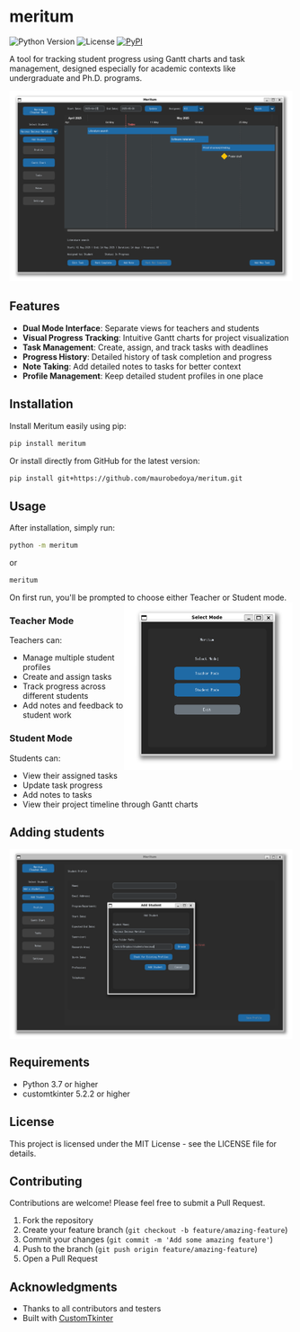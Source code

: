 # meritum

![Python Version](https://img.shields.io/badge/python-3.7%2B-blue)
![License](https://img.shields.io/badge/license-MIT-green)
[![PyPI](https://img.shields.io/pypi/v/meritum)](https://pypi.org/project/meritum/)

A tool for tracking student progress using Gantt charts and task management, designed especially for academic contexts like undergraduate and Ph.D. programs.

![meritum](https://raw.githubusercontent.com/maurobedoya/meritum/main/meritum/assets/04_meritum.PNG)

## Features

- **Dual Mode Interface**: Separate views for teachers and students
- **Visual Progress Tracking**: Intuitive Gantt charts for project visualization
- **Task Management**: Create, assign, and track tasks with deadlines
- **Progress History**: Detailed history of task completion and progress
- **Note Taking**: Add detailed notes to tasks for better context
- **Profile Management**: Keep detailed student profiles in one place

## Installation

Install Meritum easily using pip:

```bash
pip install meritum
```

Or install directly from GitHub for the latest version:

```bash
pip install git+https://github.com/maurobedoya/meritum.git
```

## Usage

After installation, simply run:

```bash
python -m meritum
```

or 
```bash
meritum
```

On first run, you'll be prompted to choose either Teacher or Student mode.
[<img align="right" src="https://raw.githubusercontent.com/maurobedoya/meritum/main/meritum/assets/01_meritum.PNG" width="300" />](https://raw.githubusercontent.com/maurobedoya/meritum/main/meritum/assets/01_meritum.PNG)

### Teacher Mode

Teachers can:
- Manage multiple student profiles
- Create and assign tasks
- Track progress across different students
- Add notes and feedback to student work

### Student Mode

Students can:
- View their assigned tasks
- Update task progress
- Add notes to tasks
- View their project timeline through Gantt charts

## Adding students

[<img align="center" src="./meritum/assets/03_meritum.PNG" width="800" />](./meritum/assets/03_meritum.PNG)


## Requirements

- Python 3.7 or higher
- customtkinter 5.2.2 or higher

## License

This project is licensed under the MIT License - see the LICENSE file for details.

## Contributing

Contributions are welcome! Please feel free to submit a Pull Request.

1. Fork the repository
2. Create your feature branch (`git checkout -b feature/amazing-feature`)
3. Commit your changes (`git commit -m 'Add some amazing feature'`)
4. Push to the branch (`git push origin feature/amazing-feature`)
5. Open a Pull Request

## Acknowledgments

- Thanks to all contributors and testers
- Built with [CustomTkinter](https://github.com/TomSchimansky/CustomTkinter)
